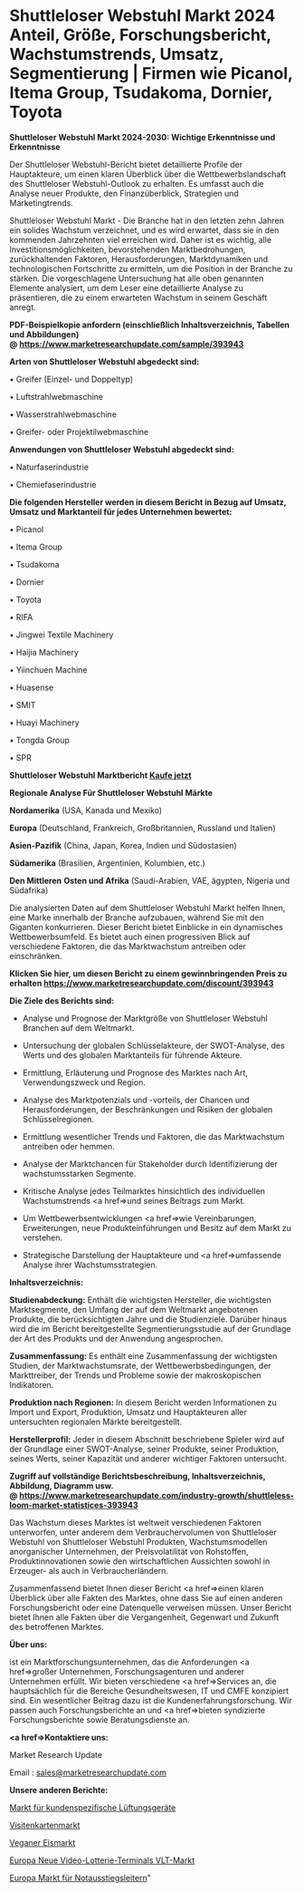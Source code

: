 # Shuttleloser Webstuhl Markt 2024 Anteil, Größe, Forschungsbericht, Wachstumstrends, Umsatz, Segmentierung | Firmen wie Picanol, Itema Group, Tsudakoma, Dornier, Toyota

<strong>Shuttleloser Webstuhl Markt 2024-2030: Wichtige Erkenntnisse und Erkenntnisse</strong>

Der Shuttleloser Webstuhl-Bericht bietet detaillierte Profile der Hauptakteure, um einen klaren Überblick über die Wettbewerbslandschaft des Shuttleloser Webstuhl-Outlook zu erhalten. Es umfasst auch die Analyse neuer Produkte, den Finanzüberblick, Strategien und Marketingtrends.

Shuttleloser Webstuhl Markt - Die Branche hat in den letzten zehn Jahren ein solides Wachstum verzeichnet, und es wird erwartet, dass sie in den kommenden Jahrzehnten viel erreichen wird. Daher ist es wichtig, alle Investitionsmöglichkeiten, bevorstehenden Marktbedrohungen, zurückhaltenden Faktoren, Herausforderungen, Marktdynamiken und technologischen Fortschritte zu ermitteln, um die Position in der Branche zu stärken. Die vorgeschlagene Untersuchung hat alle oben genannten Elemente analysiert, um dem Leser eine detaillierte Analyse zu präsentieren, die zu einem erwarteten Wachstum in seinem Geschäft anregt.

<strong><b>PDF-Beispielkopie anfordern (einschließlich Inhaltsverzeichnis, Tabellen und Abbildungen) @ </b></strong><strong><a href=https://www.marketresearchupdate.com/sample/393943><strong>https://www.marketresearchupdate.com/sample/393943</u></a></strong></strong>

<strong>Arten von Shuttleloser Webstuhl abgedeckt sind:</strong>

• Greifer (Einzel- und Doppeltyp)

• Luftstrahlwebmaschine

• Wasserstrahlwebmaschine

• Greifer- oder Projektilwebmaschine

<strong>Anwendungen von Shuttleloser Webstuhl abgedeckt sind:</strong>

• Naturfaserindustrie

• Chemiefaserindustrie

<strong>Die folgenden Hersteller werden in diesem Bericht in Bezug auf Umsatz, Umsatz und Marktanteil für jedes Unternehmen bewertet:</strong>

• Picanol

• Itema Group

• Tsudakoma

• Dornier

• Toyota

• RIFA

• Jingwei Textile Machinery

• Haijia Machinery

• Yiinchuen Machine

• Huasense

• SMIT

• Huayi Machinery

• Tongda Group

• SPR

<strong>Shuttleloser Webstuhl Marktbericht <a href=https://www.marketresearchupdate.com/buynow/393943>Kaufe jetzt</a></strong>

<strong>Regionale Analyse Für Shuttleloser Webstuhl Märkte</strong>

<strong>Nordamerika</strong> (USA, Kanada und Mexiko)

<strong>Europa</strong> (Deutschland, Frankreich, Großbritannien, Russland und Italien)

<strong>Asien-Pazifik</strong> (China, Japan, Korea, Indien und Südostasien)

<strong>Südamerika</strong> (Brasilien, Argentinien, Kolumbien, etc.)

<strong>Den Mittleren</strong> <strong>Osten und Afrika</strong> (Saudi-Arabien, VAE, ägypten, Nigeria und Südafrika)

Die analysierten Daten auf dem Shuttleloser Webstuhl Markt helfen Ihnen, eine Marke innerhalb der Branche aufzubauen, während Sie mit den Giganten konkurrieren. Dieser Bericht bietet Einblicke in ein dynamisches Wettbewerbsumfeld. Es bietet auch einen progressiven Blick auf verschiedene Faktoren, die das Marktwachstum antreiben oder einschränken.

<strong>Klicken Sie hier, um diesen Bericht zu einem gewinnbringenden Preis zu erhalten
</strong><strong><a href=https://www.marketresearchupdate.com/discount/393943>https://www.marketresearchupdate.com/discount/393943</b></u></strong></a>

<strong>Die Ziele des Berichts sind:</strong>

- Analyse und Prognose der Marktgröße von Shuttleloser Webstuhl Branchen auf dem Weltmarkt.

- Untersuchung der globalen Schlüsselakteure, der SWOT-Analyse, des Werts und des globalen Marktanteils für führende Akteure.

- Ermittlung, Erläuterung und Prognose des Marktes nach Art, Verwendungszweck und Region.

- Analyse des Marktpotenzials und -vorteils, der Chancen und Herausforderungen, der Beschränkungen und Risiken der globalen Schlüsselregionen.

- Ermittlung wesentlicher Trends und Faktoren, die das Marktwachstum antreiben oder hemmen.

- Analyse der Marktchancen für Stakeholder durch Identifizierung der wachstumsstarken Segmente.

- Kritische Analyse jedes Teilmarktes hinsichtlich des individuellen Wachstumstrends <a href=>und</a> seines Beitrags zum Markt.

- Um Wettbewerbsentwicklungen <a href=>wie</a> Vereinbarungen, Erweiterungen, neue Produkteinführungen und Besitz auf dem Markt zu verstehen.

- Strategische Darstellung der Hauptakteure und <a href=>umfas</a>sende Analyse ihrer Wachstumsstrategien.

<strong>Inhaltsverzeichnis:</strong>

<strong>Studienabdeckung:</strong> Enthält die wichtigsten Hersteller, die wichtigsten Marktsegmente, den Umfang der auf dem Weltmarkt angebotenen Produkte, die berücksichtigten Jahre und die Studienziele. Darüber hinaus wird die im Bericht bereitgestellte Segmentierungsstudie auf der Grundlage der Art des Produkts und der Anwendung angesprochen.

<strong>Zusammenfassung:</strong> Es enthält eine Zusammenfassung der wichtigsten Studien, der Marktwachstumsrate, der Wettbewerbsbedingungen, der Markttreiber, der Trends und Probleme sowie der makroskopischen Indikatoren.

<strong>Produktion nach Regionen:</strong> In diesem Bericht werden Informationen zu Import und Export, Produktion, Umsatz und Hauptakteuren aller untersuchten regionalen Märkte bereitgestellt.

<strong>Herstellerprofil:</strong> Jeder in diesem Abschnitt beschriebene Spieler wird auf der Grundlage einer SWOT-Analyse, seiner Produkte, seiner Produktion, seines Werts, seiner Kapazität und anderer wichtiger Faktoren untersucht.

<strong><b>Zugriff auf vollständige Berichtsbeschreibung, Inhaltsverzeichnis, Abbildung, Diagramm usw. @ </b></strong><strong><a href=https://www.marketresearchupdate.com/industry-growth/shuttleless-loom-market-statistices-393943>https://www.marketresearchupdate.com/industry-growth/shuttleless-loom-market-statistices-393943</a></strong>

Das Wachstum dieses Marktes ist weltweit verschiedenen Faktoren unterworfen, unter anderem dem Verbrauchervolumen von Shuttleloser Webstuhl von Shuttleloser Webstuhl Produkten, Wachstumsmodellen anorganischer Unternehmen, der Preisvolatilität von Rohstoffen, Produktinnovationen sowie den wirtschaftlichen Aussichten sowohl in Erzeuger- als auch in Verbraucherländern.

Zusammenfassend bietet Ihnen dieser Bericht <a href=>einen</a> klaren Überblick über alle Fakten des Marktes, ohne dass Sie auf einen anderen Forschungsbericht oder eine Datenquelle verweisen müssen. Unser Bericht bietet Ihnen alle Fakten über die Vergangenheit, Gegenwart und Zukunft des betroffenen Marktes.

<strong>Über uns:</strong>

 ist ein Marktforschungsunternehmen, das die Anforderungen <a href=>großer</a> Unternehmen, Forschungsagenturen und anderer Unternehmen erfüllt. Wir bieten verschiedene <a href=>Services</a> an, die hauptsächlich für die Bereiche Gesundheitswesen, IT und CMFE konzipiert sind. Ein wesentlicher Beitrag dazu ist die Kundenerfahrungsforschung. Wir passen auch Forschungsberichte an und <a href=>bieten</a> syndizierte Forschungsberichte sowie Beratungsdienste an.

<strong><a href=>Kontaktiere uns:</a></strong>

Market Research Update

Email : sales@marketresearchupdate.com

<strong>Unsere anderen Berichte:</strong>

<a href=https://www.linkedin.com/pulse/custom-air-handling-units-market-witness-huge>Markt für kundenspezifische Lüftungsgeräte</a>

<a href=https://www.linkedin.com/pulse/business-card-market-outlooks-2023-size-players>Visitenkartenmarkt</a>

<a href=https://www.linkedin.com/pulse/vegan-ice-cream-market-size-industry-growth>Veganer Eismarkt</a>

<a href=https://www.linkedin.com/pulse/europe-new-video-lottery-terminals-vlt-market-current>Europa Neue Video-Lotterie-Terminals VLT-Markt</a>

<a href=https://www.linkedin.com/pulse/europe-emergency-escape-ladder-market-witness-huge-growth>Europa Markt für Notausstiegsleitern</a>"
